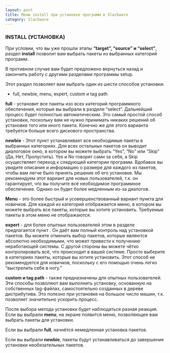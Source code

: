 ```yaml
---
layout: post
title: Меню install при установке программ в Slackware
category: Slackware
---
```


### INSTALL (УСТАНОВКА)

При условии, что вы уже прошли этапы **“target”, “source” и “select”**, раздел **install** позволит вам выбрать пакеты из выбранных категорий программ. 

В противном случае вам будет предложено вернуться назад и закончить работу с другими разделами программы setup. 

Этот раздел позволяет вам выбрать один из шести способов установки:

- full, newbie, menu, expert, custom и tag path

**full** - установит все пакеты изо всех категорий программного обеспечения, которые вы выбрали в разделе “select”. Дальнейший процесс будет полностью автоматическим. Это самый простой способ установки, поскольку вам не нужно принимать никаких решений об установке того или иного пакета. Конечно же для этого варианта требуется больше всего дискового пространства.

**newbie** - Этот пункт устанавливает все необходимые пакеты в выбранных категориях. Для всех остальных пакетов он выводит диалоговое окно, в котором вы можете выбрать “Yes”, “No” или “Skip” (Да, Нет, Пропустить). Yes и No говорят сами за себя, а Skip осуществляет переход к следующей категории программ. Вдобавок вы увидите описание и информацию о размере для каждого из пакетов, чтобы вам легче было принять решение об его установке. Мы рекомендуем этот вариант для новых пользователей, т.к. он гарантирует, что вы получите всё необходимое программное обеспечение. Однако он будет более медленным из-за диалогов.

**Menu** - это более быстрый и усовершенствованный вариант пункта для новичков. Для каждой из категорий отображается меню, в котором вы можете выбрать все пакеты, которые вы хотите установить. Требуемые пакеты в этом меню не отображаются.

**expert** - для более опытных пользователей этом в разделе предлагается пункт . Он даёт вам полный контроль над установкой пакетов. Вы можете отменить выбор пакетов, которые являются абсолютно необходимыми, что может привести к получению неработающей системы. С другой стороны вы можете чётко контролировать всё, что происходит в вашей системе. Просто выберите в категориях пакеты, которые вы хотите установить. Этот способ не рекомендуется для новичков, поскольку с его помощью очень легко “выстрелить себе в ногу.”

**custom и tag path** -  также предназначены для опытных пользователей. Эти способы позволяют вам выполнить установку, основанную на собственных tag-файлах, самостоятельно созданных в дереве дистрибутива. Это полезно при установке на большое число машин, т.к. позволяет значительно ускорить процесс.

После выбора метода установки будет наблюдаться разная реакция. Если вы выбрали **menu**, на экране появится меню, позволяющее вам выбрать пакеты для установки. 

Если вы выбрали **full**, начнётся немедленная установка пакетов. 

Если вы выбрали **newbie**, пакеты будут устанавливаться до завершения установки необязательных пакетов.
